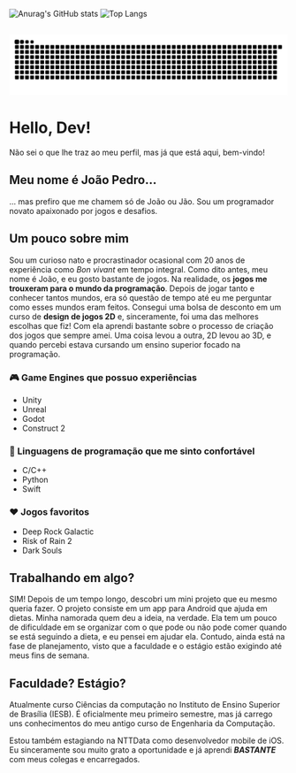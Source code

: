 ![Anurag's GitHub stats](https://github-readme-stats.vercel.app/api?username=O-Recruta&count_private=true&show_icons=true&theme=merko&include_all_commits=true&custom_title=Stats%20do%20Jão)
![Top Langs](https://github-readme-stats.vercel.app/api/top-langs/?username=O-Recruta&theme=dark&layout=compact&custom_title=Minhas%20linguagens%20mais%20usadas)
##
  ![Snake animation](https://github.com/O-Recruta/O-Recruta/blob/output/github-contribution-grid-snake.svg)
##
# Hello, Dev!

Não sei o que lhe traz ao meu perfil, mas já que está aqui, bem-vindo!

## Meu nome é João Pedro...
... mas prefiro que me chamem só de João ou Jão. Sou um programador novato apaixonado por jogos e desafios.

## Um pouco sobre mim

Sou um curioso nato e procrastinador ocasional com 20 anos de experiência como *Bon vivant* em tempo integral. Como dito antes, meu nome é João, e eu gosto bastante de jogos. Na realidade, os **jogos me trouxeram para o mundo da programação**. Depois de jogar tanto e conhecer tantos mundos, era só questão de tempo até eu me perguntar como esses mundos eram feitos. Consegui uma bolsa de desconto em um curso de **design de jogos 2D** e, sinceramente, foi uma das melhores escolhas que fiz! Com ela aprendi bastante sobre o processo de criação dos jogos que sempre amei. Uma coisa levou a outra, 2D levou ao 3D, e quando percebi estava cursando um ensino superior focado na programação.



### 🎮 Game Engines que possuo experiências

- Unity
- Unreal
- Godot
- Construct 2

### 🥰 Linguagens de programação que me sinto confortável

- C/C++
- Python
- Swift

### ❤️ Jogos favoritos

- Deep Rock Galactic
- Risk of Rain 2
- Dark Souls

## Trabalhando em algo?

SIM! Depois de um tempo longo, descobri um mini projeto que eu mesmo queria fazer. O projeto consiste em um app para Android que ajuda em dietas. Minha namorada quem deu a ideia, na verdade. Ela tem um pouco de dificuldade em se organizar com o que pode ou não pode comer quando se está seguindo a dieta, e eu pensei em ajudar ela. Contudo, ainda está na fase de planejamento, visto que a faculdade e o estágio estão exigindo até meus fins de semana.

## Faculdade? Estágio?

Atualmente curso Ciências da computação no Instituto de Ensino Superior de Brasília (IESB). É oficialmente meu primeiro semestre, mas já carrego uns conhecimentos do meu antigo curso de Engenharia da Computação.

Estou também estagiando na NTTData como desenvolvedor mobile de iOS. Eu sinceramente sou muito grato a oportunidade e já aprendi ***BASTANTE*** com meus colegas e encarregados.



<!--
**O-Recruta/O-Recruta** is a ✨ _special_ ✨ repository because its `README.md` (this file) appears on your GitHub profile.

Here are some ideas to get you started:

- 🔭 I’m currently working on ...
- 🌱 I’m currently learning ...
- 👯 I’m looking to collaborate on ...
- 🤔 I’m looking for help with ...
- 💬 Ask me about ...
- 📫 How to reach me: ...
- 😄 Pronouns: ...
- ⚡ Fun fact: ...
-->



